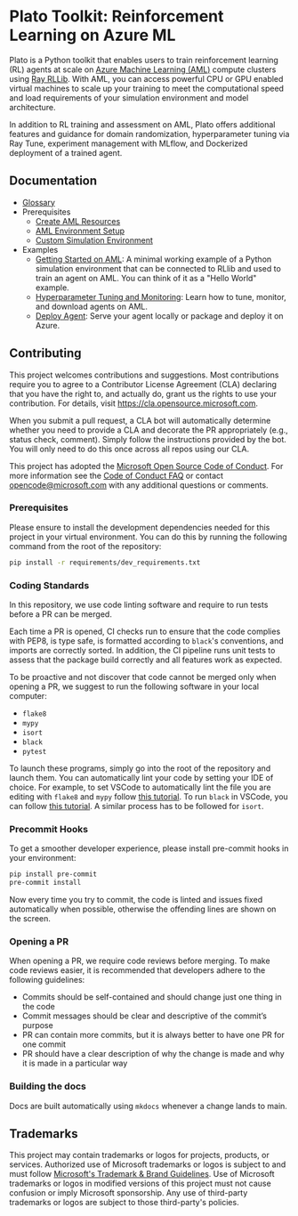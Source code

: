 # Plato Toolkit: Reinforcement Learning on Azure ML

Plato is a Python toolkit that enables users to train reinforcement learning (RL) agents at scale on [Azure Machine Learning (AML)](https://learn.microsoft.com/en-us/azure/machine-learning/) compute clusters using [Ray RLLib](https://docs.ray.io/en/latest/rllib/index.html#). With AML, you can access powerful CPU or GPU enabled virtual machines to scale up your training to meet the computational speed and load requirements of your simulation environment and model architecture.

In addition to RL training and assessment on AML, Plato offers additional features and guidance for domain randomization, hyperparameter tuning via Ray Tune, experiment management with MLflow, and Dockerized deployment of a trained agent.

## Documentation
* [Glossary](https://azure.github.io/plato/glossary/)
* Prerequisites
    * [Create AML Resources](https://azure.github.io/plato/#create-azure-resources)
    * [AML Environment Setup](https://azure.github.io/plato/#aml-environment-setup)
    * [Custom Simulation Environment](https://azure.github.io/plato/#custom-simulation-environment-with-gymnasium)
* Examples
    * [Getting Started on AML](https://github.com/Azure/plato/tree/main/examples/getting-started-on-aml):  A minimal working example of a Python simulation environment that can be connected to RLlib and used to train an agent on AML. You can think of it as a "Hello World" example.
    * [Hyperparameter Tuning and Monitoring](https://github.com/Azure/plato/tree/main/examples/hyperparameter-tuning-and-monitoring): Learn how to tune, monitor, and download agents on AML.
    * [Deploy Agent](https://github.com/Azure/plato/tree/main/examples/deploy-agent): Serve your agent locally or package and deploy it on Azure.

## Contributing

This project welcomes contributions and suggestions.  Most contributions require you to agree to a
Contributor License Agreement (CLA) declaring that you have the right to, and actually do, grant us
the rights to use your contribution. For details, visit https://cla.opensource.microsoft.com.

When you submit a pull request, a CLA bot will automatically determine whether you need to provide
a CLA and decorate the PR appropriately (e.g., status check, comment). Simply follow the instructions
provided by the bot. You will only need to do this once across all repos using our CLA.

This project has adopted the [Microsoft Open Source Code of Conduct](https://opensource.microsoft.com/codeofconduct/).
For more information see the [Code of Conduct FAQ](https://opensource.microsoft.com/codeofconduct/faq/) or
contact [opencode@microsoft.com](mailto:opencode@microsoft.com) with any additional questions or comments.

### Prerequisites

Please ensure to install the development dependencies needed for this
project in your virtual environment.
You can do this by running the following command from the root of the
repository:

```bash
pip install -r requirements/dev_requirements.txt
```

### Coding Standards

In this repository, we use code linting software and require to run tests
before a PR can be merged.

Each time a PR is opened, CI checks run to ensure that the code complies with
PEP8, is type safe, is formatted according to ``black``'s conventions, and
imports are correctly sorted. In addition, the CI pipeline runs unit tests to
assess that the package build correctly and all features work as expected.

To be proactive and not discover that code cannot be merged only when opening
a PR, we suggest to run the following software in your local computer:

- ``flake8``
- ``mypy``
- ``isort``
- ``black``
- ``pytest``

To launch these programs, simply go into the root of the repository and
launch them.
You can automatically lint your code by setting your IDE of choice.
For example, to set VSCode to automatically lint the file you are editing
with ``flake8`` and ``mypy`` follow [this
tutorial](https://code.visualstudio.com/docs/python/linting).
To run ``black`` in VSCode, you can follow [this
tutorial](https://dev.to/adamlombard/how-to-use-the-black-python-code-formatter-in-vscode-3lo0).
A similar process has to be followed for ``isort``.

### Precommit Hooks

To get a smoother developer experience, please install pre-commit hooks in
your environment:
```bash
pip install pre-commit
pre-commit install
```
Now every time you try to commit, the code is linted and issues fixed
automatically when possible, otherwise the offending lines are shown on the
screen.

### Opening a PR

When opening a PR, we require code reviews before merging. To make code
reviews easier, it is recommended that developers adhere to the following
guidelines:

-	Commits should be self-contained and should change just one thing in the code
-	Commit messages should be clear and descriptive of the commit’s purpose
-	PR can contain more commits, but it is always better to have one PR for one commit
-	PR should have a clear description of why the change is made and why it is made in a particular way

### Building the docs

Docs are built automatically using ``mkdocs`` whenever a change lands to
main.

## Trademarks

This project may contain trademarks or logos for projects, products, or services. Authorized use of Microsoft
trademarks or logos is subject to and must follow
[Microsoft's Trademark & Brand Guidelines](https://www.microsoft.com/en-us/legal/intellectualproperty/trademarks/usage/general).
Use of Microsoft trademarks or logos in modified versions of this project must not cause confusion or imply Microsoft sponsorship.
Any use of third-party trademarks or logos are subject to those third-party's policies.
